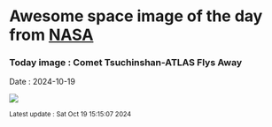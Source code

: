 
# Awesome space image of the day from [NASA](https://api.nasa.gov/)

### Today image : Comet Tsuchinshan-ATLAS Flys Away
Date : 2024-10-19

![](https://apod.nasa.gov/apod/image/2410/C2023A3-in-the-past-6-days_1100.jpg)

<small>Latest update : Sat Oct 19 15:15:07 2024</small>
        
